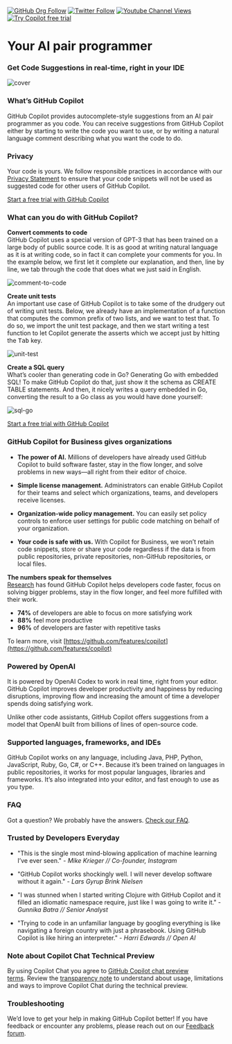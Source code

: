 
[![GitHub Org Follow](https://img.shields.io/github/followers/github?style=social)](https://github.com/github)
[![Twitter Follow](https://img.shields.io/badge/follow-%40github-1DA1F2?logo=twitter&style=social)](https://twitter.com/github)
[![Youtube Channel Views](https://img.shields.io/youtube/channel/views/UC7c3Kb6jYCRj4JOHHZTxKsQ?style=social)](https://www.youtube.com/@GitHub/search?query=copilot)
[![Try Copilot free trial](https://img.shields.io/badge/Try%20Copilot-Free%20trial-success)](https://github.com/github-copilot/signup)

# Your AI pair programmer
### **Get Code Suggestions in real-time, right in your IDE**

![cover](https://user-images.githubusercontent.com/37570492/212964557-8d832278-61bb-4288-a8a7-47f35859e868.gif)

### **What’s GitHub Copilot**
GitHub Copilot provides autocomplete-style suggestions from an AI pair programmer as you code. You can receive suggestions from GitHub Copilot either by starting to write the code you want to use, or by writing a natural language comment describing what you want the code to do. 

### **Privacy**

Your code is yours. We follow responsible practices in accordance with our [Privacy Statement](https://docs.github.com/en/site-policy/privacy-policies/github-privacy-statement) to ensure that your code snippets will not be used as suggested code for other users of GitHub Copilot.

[Start a free trial with GitHub Copilot](https://github.com/login?return_to=%2Fgithub-copilot%2Fsignup)

### **What can you do with GitHub Copilot?**
**Convert comments to code** <br />
GitHub Copilot uses a special version of GPT-3 that has been trained on a large body of public source code. It is as good at writing natural language as it is at writing code, so in fact it can complete your comments for you. In the example below, we first let it complete our explanation, and then, line by line, we tab through the code that does what we just said in English.

![comment-to-code](https://user-images.githubusercontent.com/37570492/212965036-26579d9f-cfaf-44eb-90fb-76421dc7ab9d.gif)

**Create unit tests** <br />
An important use case of GitHub Copilot is to take some of the drudgery out of writing unit tests. Below, we already have an implementation of a function that computes the common prefix of two lists, and we want to test that. To do so, we import the unit test package, and then we start writing a test function to let Copilot generate the asserts which we accept just by hitting the <kbd>Tab</kbd> key.

![unit-test](https://user-images.githubusercontent.com/37570492/212964557-8d832278-61bb-4288-a8a7-47f35859e868.gif)

**Create a SQL query** <br />
What’s cooler than generating code in Go? Generating Go with embedded SQL! To make GitHub Copilot do that, just show it the schema as CREATE TABLE statements. And then, it nicely writes a query embedded in Go, converting the result to a Go class as you would have done yourself:

![sql-go](https://user-images.githubusercontent.com/37570492/212965203-c9623e27-4fff-4961-a7f4-4d14625dd17c.gif)

[Start a free trial with GitHub Copilot](https://github.com/login?return_to=%2Fgithub-copilot%2Fsignup)

### **GitHub Copilot for Business gives organizations** 
- **The power of AI.** Millions of developers have already used GitHub Copilot to build software faster, stay in the flow longer, and solve problems in new ways—all right from their editor of choice. 

- **Simple license management.** Administrators can enable GitHub Copilot for their teams and select which organizations, teams, and developers receive licenses. 
 
- **Organization-wide policy management.** You can easily set policy controls to enforce user settings for public code matching on behalf of your organization. 

- **Your code is safe with us.** With Copilot for Business, we won’t retain code snippets, store or share your code regardless if the data is from public repositories, private repositories, non-GitHub repositories, or local files. 

**The numbers speak for themselves**
<br/>
[Research](https://github.blog/2022-09-07-research-quantifying-github-copilots-impact-on-developer-productivity-and-happiness/) has found GitHub Copilot helps developers code faster, focus on solving bigger problems, stay in the flow longer, and feel more fulfilled with their work.
- **74%** of developers are able to focus on more satisfying work
- **88%** feel more productive
- **96%** of developers are faster with repetitive tasks

To learn more, visit [https://github.com/features/copilot](https://github.com/features/copilot)

### **Powered by OpenAI**
It is powered by OpenAI Codex to work in real time, right from your editor. GitHub Copilot improves developer productivity and happiness by reducing disruptions, improving flow and increasing the amount of time a developer spends doing satisfying work. 

Unlike other code assistants, GitHub Copilot offers suggestions from a model that OpenAI built from billions of lines of open-source code. 

### **Supported languages, frameworks, and IDEs**
GitHub Copilot works on any language, including Java, PHP, Python, JavaScript, Ruby, Go, C#, or C++. Because it’s been trained on languages in public repositories, it works for most popular languages, libraries and frameworks. It’s also integrated into your editor, and fast enough to use as you type.

### **FAQ**
Got a question? We probably have the answers. [Check our FAQ](https://github.com/features/copilot/).

### **Trusted by Developers Everyday**

- "This is the single most mind-blowing application of machine learning I’ve ever seen." - _Mike Krieger // Co-founder, Instagram_

- "GitHub Copilot works shockingly well. I will never develop software without it again." - _Lars Gyrup Brink Nielsen_

- "I was stunned when I started writing Clojure with GitHub Copilot and it filled an idiomatic namespace require, just like I was going to write it." - _Gunnika Batra // Senior Analyst_

- "Trying to code in an unfamiliar language by googling everything is like navigating a foreign country with just a phrasebook. Using GitHub Copilot is like hiring an interpreter." - _Harri Edwards // Open AI_

### Note about Copilot Chat Technical Preview

By using Copilot Chat you agree to [GitHub Copilot chat preview terms](https://docs.github.com/en/early-access/copilot/github-copilot-chat-technical-preview-license-terms). Review the [transparency note](https://aka.ms/CopilotChatTransparencyNote) to understand about usage, limitations and ways to improve Copilot Chat during the technical preview.


### Troubleshooting
We’d love to get your help in making GitHub Copilot better! If you have feedback or encounter any problems, please reach out on our [Feedback forum](https://github.com/orgs/community/discussions/categories/copilot).

